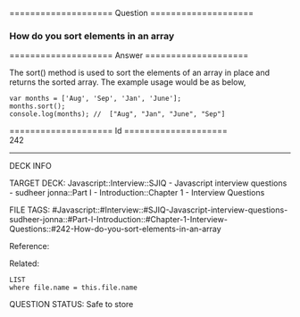 ==================== Question ====================  

### How do you sort elements in an array  

==================== Answer ====================  

The sort() method is used to sort the elements of an array in place and returns the sorted array. The example usage would be as below,

<!-- codeblock-start -->
<pre><code class="hljs language-javascript"><span class="hljs-keyword">var</span> months = [<span class="hljs-string">'Aug'</span>, <span class="hljs-string">'Sep'</span>, <span class="hljs-string">'Jan'</span>, <span class="hljs-string">'June'</span>];
months.<span class="hljs-title function_">sort</span>();
<span class="hljs-variable language_">console</span>.<span class="hljs-title function_">log</span>(months); <span class="hljs-comment">//  ["Aug", "Jan", "June", "Sep"]</span>
</code></pre>
<!-- codeblock-end -->

==================== Id ====================  
242

---

DECK INFO

TARGET DECK: Javascript::Interview::SJIQ - Javascript interview questions - sudheer jonna::Part I - Introduction::Chapter 1 - Interview Questions

FILE TAGS: #Javascript::#Interview::#SJIQ-Javascript-interview-questions-sudheer-jonna::#Part-I-Introduction::#Chapter-1-Interview-Questions::#242-How-do-you-sort-elements-in-an-array

Reference:

Related:

```dataview
LIST
where file.name = this.file.name
```

QUESTION STATUS: Safe to store
